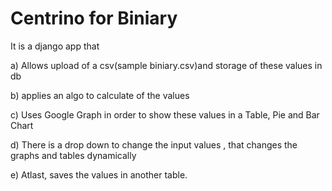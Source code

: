 Centrino for Biniary
========

It is a django app that

a) Allows upload of a csv(sample biniary.csv)and storage of these values in db

b) applies an algo to calculate <something> of the values

c) Uses Google Graph in order to show these values in a Table, Pie and Bar Chart

d) There is a drop down to change the input values , that changes the graphs and tables dynamically

e) Atlast, saves the values in another table.



